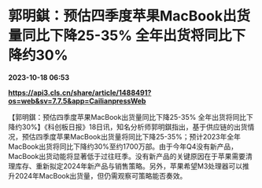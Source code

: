 # 郭明錤：预估四季度苹果MacBook出货量同比下降25-35% 全年出货将同比下降约30%

**2023-10-18 06:53**

**https://api3.cls.cn/share/article/1488491?os=web&sv=7.7.5&app=CailianpressWeb**

【郭明錤：预估四季度苹果MacBook出货量同比下降25-35% 全年出货将同比下降约30%】《科创板日报》18日讯，知名分析师郭明錤指出，基于供应链的出货情况，预估四季度苹果MacBook出货量将同比下降25-35%；预计2023年全年MacBook出货将同比下降约30%至约1700万部。由于今年Q4没有新产品，MacBook出货动能将显著低于过往旺季。没有新产品的关键原因在于苹果需要清理库存、重新拟定2024年新产品与销售策略。另外，苹果希望M3处理器可以推升2024年MacBook出货量，但仍需观察可策略能否奏效。